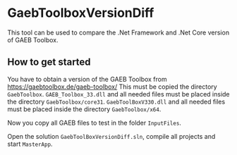 # GaebToolboxVersionDiff

This tool can be used to compare the .Net Framework and .Net Core version of GAEB Toolbox.

## How to get started

You have to obtain a version of the GAEB Toolbox from https://gaebtoolbox.de/gaeb-toolbox/
This must be copied the directory `GaebToolbox`.
`GAEB_Toolbox_33.dll` and all needed files must be placed inside the directory `GaebToolbox/core31`.
`GaebToolBoxV330.dll` and all needed files must be placed inside the directory `GaebToolbox/x64`.

Now you copy all GAEB files to test in the folder `InputFiles`.

Open the solution `GaebToolBoxVersionDiff.sln`, compile all projects and start `MasterApp`.

